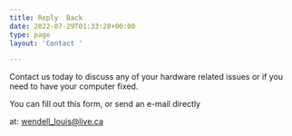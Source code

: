 ```yaml
---
title: Reply  Back
date: 2022-07-29T01:33:28+00:00
type: page
layout: 'Contact '

---
```

Contact us today to discuss any of your hardware related issues or if you need to have your computer fixed.

You can fill out this form, or send an e-mail directly

at: wendell_louis@live.ca